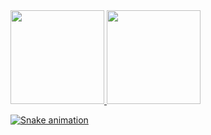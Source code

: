  <div>
  <a href="https://github.com/Foca1">
  <img height="150em" 
       src="https://github-readme-stats.vercel.app/api?username=Foca1&show_icons=true&theme=midnight-purple&hide_border=True&include_all_commits=true&count_private=true"/>
  <img height="150em" src="https://github-readme-stats.vercel.app/api/top-langs/?username=Foca1&layout=compact&theme=midnight-purple&hide_border=True"/>
</div>

 ![Snake animation](https://github.com/rafaballerini/Foca1/blob/output/github-contribution-grid-snake.svg)
